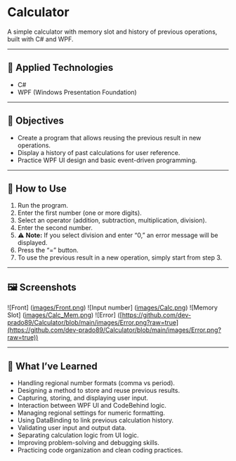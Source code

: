 # Calculator

A simple calculator with memory slot and history of previous operations, built with C# and WPF.

---

## 📌 Applied Technologies
- C#
- WPF (Windows Presentation Foundation)

---

## 🎯 Objectives
- Create a program that allows reusing the previous result in new operations.
- Display a history of past calculations for user reference.
- Practice WPF UI design and basic event-driven programming.

---

## 🚀 How to Use
1. Run the program.
2. Enter the first number (one or more digits).
3. Select an operator (addition, subtraction, multiplication, division).
4. Enter the second number.
5. ⚠️ **Note:** If you select division and enter “0,” an error message will be displayed.
6. Press the “=” button.
7. To use the previous result in a new operation, simply start from step 3.

---

## 🖼️ Screenshots

![Front] ([images/Front.png](https://github.com/dev-prado89/Calculator/blob/main/images/Front.png?raw=true))
![Input number] ([images/Calc.png](https://github.com/dev-prado89/Calculator/blob/main/images/Calc.png?raw=true))
![Memory Slot] ([images/Calc_Mem.png](https://github.com/dev-prado89/Calculator/blob/main/images/Calc_Mem.png?raw=true))
![Error] ([https://github.com/dev-prado89/Calculator/blob/main/images/Error.png?raw=true](https://github.com/dev-prado89/Calculator/blob/main/images/Error.png?raw=true))

---

## 🧠 What I’ve Learned
- Handling regional number formats (comma vs period).
- Designing a method to store and reuse previous results.
- Capturing, storing, and displaying user input.
- Interaction between WPF UI and CodeBehind logic.
- Managing regional settings for numeric formatting.
- Using DataBinding to link previous calculation history.
- Validating user input and output data.
- Separating calculation logic from UI logic.
- Improving problem-solving and debugging skills.
- Practicing code organization and clean coding practices.
